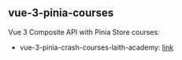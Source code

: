 ## vue-3-pinia-courses
Vue 3 Composite API with Pinia Store courses:
- vue-3-pinia-crash-courses-laith-academy: [link](https://www.youtube.com/watch?v=vSNbFabNd7Y) 
